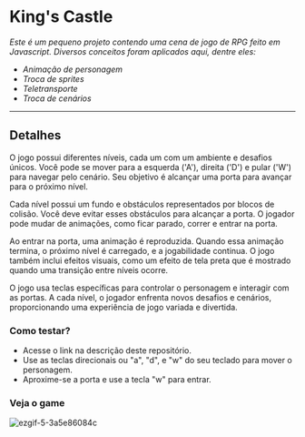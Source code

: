 # King's Castle

<i>Este é um pequeno projeto contendo uma cena de jogo de RPG feito em Javascript. Diversos conceitos foram aplicados aqui, dentre eles:
- Animação de personagem
- Troca de sprites
- Teletransporte
- Troca de cenários
</i>  
<hr>

## Detalhes
O jogo possui diferentes níveis, cada um com um ambiente e desafios únicos. Você pode se mover para a esquerda ('A'), direita ('D') e pular ('W') para navegar pelo cenário. Seu objetivo é alcançar uma porta para avançar para o próximo nível.

Cada nível possui um fundo e obstáculos representados por blocos de colisão. Você deve evitar esses obstáculos para alcançar a porta. O jogador pode mudar de animações, como ficar parado, correr e entrar na porta.

Ao entrar na porta, uma animação é reproduzida. Quando essa animação termina, o próximo nível é carregado, e a jogabilidade continua. O jogo também inclui efeitos visuais, como um efeito de tela preta que é mostrado quando uma transição entre níveis ocorre.

O jogo usa teclas específicas para controlar o personagem e interagir com as portas. A cada nível, o jogador enfrenta novos desafios e cenários, proporcionando uma experiência de jogo variada e divertida.

### Como testar?
- Acesse o link na descrição deste repositório.
- Use as teclas direcionais ou "a", "d", e "w" do seu teclado para mover o personagem. 
- Aproxime-se a porta e use a tecla "w" para entrar.
  
### Veja o game
![ezgif-5-3a5e86084c](https://github.com/Magah051/kings_castle_project_game/assets/31749933/c9171a69-a750-48f2-a958-729377c4eb32)
